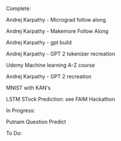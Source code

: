 Complete:

Andrej Karpathy - Micrograd follow along

Andrej Karpathy - Makemore Follow Along

Andrej Karpathy - gpt  build

Andrej Karpathy - GPT 2 tokenizer recreation

Udemy Machine learning A-Z course

Andrej Karpathy - GPT 2 recreation

MNIST with KAN's

LSTM STock Prediction: see FAIM Hackathon

In Progress:

Putnam Question Predict


To Do:



